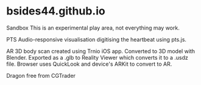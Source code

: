 # bsides44.github.io
Sandbox
This is an experimental play area, not everything may work.

PTS
Audio-responsive visualisation digitising the heartbeat using pts.js.

AR
3D body scan created using Trnio iOS app. Converted to 3D model with Blender. Exported as a .glb to Reality Viewer which converts it to a .usdz file. Browser uses QuickLook and device's ARKit to convert to AR.

Dragon free from CGTrader